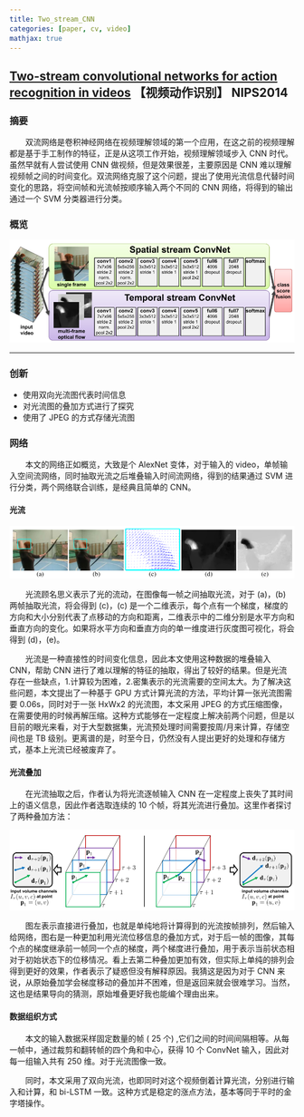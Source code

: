 ```yaml
---
title: Two_stream_CNN
categories: [paper, cv, video]
mathjax: true
---
```


## [Two-stream convolutional networks for action recognition in videos](https://proceedings.neurips.cc/paper/2014/file/00ec53c4682d36f5c4359f4ae7bd7ba1-Paper.pdf) 【视频动作识别】 NIPS2014

### 摘要

&emsp;&emsp;双流网络是卷积神经网络在视频理解领域的第一个应用，在这之前的视频理解都是基于手工制作的特征，正是从这项工作开始，视频理解领域步入 CNN 时代。虽然早就有人尝试使用 CNN 做视频，但是效果很差，主要原因是 CNN 难以理解视频帧之间的时间变化。双流网络克服了这个问题，提出了使用光流信息代替时间变化的思路，将空间帧和光流帧按顺序输入两个不同的 CNN 网络，将得到的输出通过一个 SVM 分类器进行分类。

### 概览

![image-20221008092010923](Two_stream_CNN/image-20221008092010923.png)

<!-- more -->

----

### 创新

- 使用双向光流图代表时间信息
- 对光流图的叠加方式进行了探究
- 使用了 JPEG 的方式存储光流图

### 网络

&emsp;&emsp;本文的网络正如概览，大致是个 AlexNet 变体，对于输入的 video，单帧输入空间流网络，同时抽取光流之后堆叠输入时间流网络，得到的结果通过 SVM 进行分类，两个网络联合训练，是经典且简单的 CNN。

#### 光流

![image-20221008094036062](Two_stream_CNN/image-20221008094036062.png)

&emsp;&emsp;光流顾名思义表示了光的流动，在图像每一帧之间抽取光流，对于 (a)，(b) 两帧抽取光流，将会得到 (c)，(c) 是一个二维表示，每个点有一个梯度，梯度的方向和大小分别代表了点移动的方向和距离，二维表示中的二维分别是水平方向和垂直方向的变化。如果将水平方向和垂直方向的单一维度进行灰度图可视化，将会得到 (d)，(e)。

&emsp;&emsp;光流是一种直接性的时间变化信息，因此本文使用这种数据的堆叠输入 CNN，帮助 CNN 进行了难以理解的特征的抽取，得出了较好的结果。但是光流存在一些缺点，1.计算较为困难，2.密集表示的光流需要的空间太大。为了解决这些问题，本文提出了一种基于 GPU 方式计算光流的方法，平均计算一张光流图需要 0.06s，同时对于一张 HxWx2 的光流图，本文采用 JPEG 的方式压缩图像，在需要使用的时候再解压缩。这种方式能够在一定程度上解决前两个问题，但是以目前的眼光来看，对于大型数据集，光流预处理时间需要按周/月来计算，存储空间也是 TB 级别。更离谱的是，时至今日，仍然没有人提出更好的处理和存储方式，基本上光流已经被废弃了。

#### 光流叠加

&emsp;&emsp;在光流抽取之后，作者认为将光流逐帧输入 CNN 在一定程度上丧失了其时间上的语义信息，因此作者选取连续的 10 个帧，将其光流进行叠加。这里作者探讨了两种叠加方法：

![image-20221008100702857](Two_stream_CNN/image-20221008100702857.png)

&emsp;&emsp;图左表示直接进行叠加，也就是单纯地将计算得到的光流按帧排列，然后输入给网络，图右是一种更加利用光流位移信息的叠加方式，对于后一帧的图像，其每个点的梯度继承前一帧同一个点的梯度，两个梯度进行叠加，用于表示当前状态相对于初始状态下的位移情况。看上去第二种叠加更加有效，但实际上单纯的排列会得到更好的效果，作者表示了疑惑但没有解释原因。我猜这是因为对于 CNN 来说，从原始叠加学会梯度移动的叠加并不困难，但是返回来就会很难学习。当然，这也是结果导向的猜测，原始堆叠更好我也能编个理由出来。

#### 数据组织方式

&emsp;&emsp;本文的输入数据采样固定数量的帧 ( 25 个) ,它们之间的时间间隔相等。从每一帧中，通过裁剪和翻转帧的四个角和中心，获得 10 个 ConvNet 输入，因此对每一组输入共有 250 维。对于光流图像一致。

&emsp;&emsp;同时，本文采用了双向光流，也即同时对这个视频倒着计算光流，分别进行输入和计算，和 bi-LSTM 一致。这种方式是稳定的涨点方法，基本等同于平时的金字塔操作。

